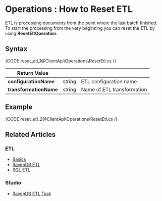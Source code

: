 ﻿# Operations : How to Reset ETL

ETL is processing documents from the point where the last batch finished. To start the processing from the very beginning you can reset the ETL by using **ResetEltOperation**.

## Syntax

{CODE reset_etl_1@ClientApi\Operations\ResetEtl.cs /}

| Return Value | | |
| ------------- | ----- | ---- |
| **configurationName** | string | ETL configuration name |
| **transformationName** | string | Name of ETL transformation |

## Example

{CODE reset_etl_2@ClientApi\Operations\ResetEtl.cs /}

## Related Articles

### ETL

- [Basics](../../../../server/ongoing-tasks/etl/basics)
- [RavenDB ETL](../../../../server/ongoing-tasks/etl/raven)
- [SQL ETL](../../../../server/ongoing-tasks/etl/sql)

### Studio

- [RavenDB ETL Task](../../../../studio/database/tasks/ongoing-tasks/ravendb-etl-task)
